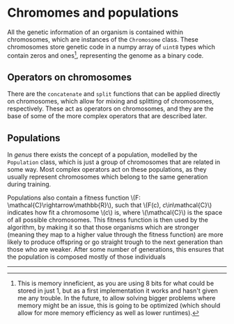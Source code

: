 # Chromomes and populations

All the genetic information of an organism is contained within chromosomes, which are instances of the `Chromosome` class. These chromosomes store genetic code in a numpy array of `uint8` types which contain zeros and ones[^1], representing the genome as a binary code.

## Operators on chromosomes

There are the `concatenate` and `split` functions that can be applied directly on chromosomes, which allow for mixing and splitting of chromosomes, respectively. These act as operators on chromosomes, and they are the base of some of the more complex operators that are described later.

## Populations

In *genus* there exists the concept of a population, modelled by the `Population` class, which is just a group of chromosomes that are related in some way. Most complex operators act on these populations, as they usually represent chromosomes which belong to the same generation during training.

Populations also contain a fitness function \\(F: \mathcal{C}\rightarrow\mathbb{R}\\), such that \\(F(c), c\in\mathcal{C}\\) indicates how fit a chromosome \\(c\\) is, where \\(\mathcal{C}\\) is the space of all possible chromosomes. This fitness function is then used by the algorithm, by making it so that those organisms which are stronger (meaning they map to a higher value through the fitness function) are more likely to produce offspring or go straight trough to the next generation than those who are weaker. After some number of generations, this ensures that the population is composed mostly of those individuals

---

[^1]: This is memory inneficient, as you are using 8 bits for what could be stored in just 1, but as a first implementation it works and hasn't given me any trouble. In the future, to allow solving bigger problems where memory might be an issue, this is going to be optimized (which should allow for more memory efficiency as well as lower runtimes).
